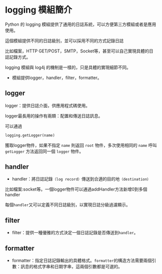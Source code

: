 # logging 模組簡介

Python 的 logging 模組提供了通用的日誌系統，可以方便第三方模組或者是應用使用。

這個模組提供不同的日誌級別，並可以採用不同的方式記錄日誌

比如檔案，HTTP GET/POST，SMTP，Socket等，甚至可以自己實現具體的日誌記錄方式。

logging 模組與 log4j 的機制是一樣的，只是具體的實現細節不同。

* 模組提供logger，handler，filter，formatter。

## logger
logger：提供日誌介面，供應用程式碼使用。

logger最長用的操作有兩類：配置和傳送日誌訊息。

可以通過
```py
logging.getLogger(name)
```
獲取logger物件，如果不指定 `name` 則返回 `root` 物件，多次使用相同的 `name` 呼叫 `getLogger` 方法返回同一個 `logger` 物件。

## handler

* handler：將日誌記錄`（log record）`傳送到合適的目的地`（destination）`

比如檔案:socket等。一個logger物件可以通過addHandler方法新增0到多個handler

每個`handler`又可以定義不同日誌級別，以實現日誌分級過濾顯示。

## filter 

* filter：提供一種優雅的方式決定一個日誌記錄是否傳送到`handler`。

## formatter

* formatter：指定日誌記錄輸出的具體格式。`formatter`的構造方法需要兩個引數：訊息的格式字串和日期字串，這兩個引數都是可選的。
